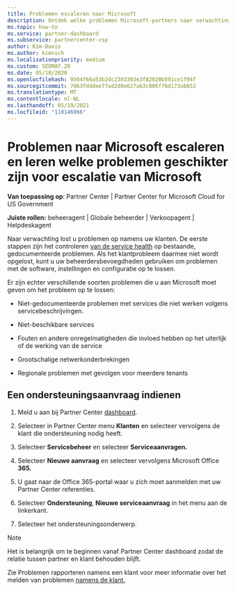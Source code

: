 ```yaml
---
title: Problemen escaleren naar Microsoft
description: Ontdek welke problemen Microsoft-partners naar verwachting zelf kunnen oplossen voor hun klanten en welke problemen ze mogelijk moeten escaleren naar Microsoft.
ms.topic: how-to
ms.service: partner-dashboard
ms.subservice: partnercenter-csp
author: Kim-Davis
ms.author: kimnich
ms.localizationpriority: medium
ms.custom: SEOMAY.20
ms.date: 05/18/2020
ms.openlocfilehash: 9504f66a53b2dc2303303e3f82020b591ce1f94f
ms.sourcegitcommit: 7063fdddee77ad2d8e627ab3c806f76d173ab652
ms.translationtype: MT
ms.contentlocale: nl-NL
ms.lasthandoff: 05/19/2021
ms.locfileid: "110146966"
---
```

# <a name="escalate-problems-to-microsoft-and-learn-which-issues-are-more-suited-to-microsoft-escalation"></a>Problemen naar Microsoft escaleren en leren welke problemen geschikter zijn voor escalatie van Microsoft  

**Van toepassing op**: Partner Center | Partner Center for Microsoft Cloud for US Government

**Juiste rollen:** beheeragent | Globale beheerder | Verkoopagent | Helpdeskagent

Naar verwachting lost u problemen op namens uw klanten. De eerste stappen zijn het controleren [van de service health](check-service-health.md) op bestaande, gedocumenteerde problemen. Als het klantprobleem daarmee niet wordt opgelost, kunt u uw beheerdersbevoegdheden gebruiken om problemen met de software, instellingen en configuratie op te lossen.

Er zijn echter verschillende soorten problemen die u aan Microsoft moet geven om het probleem op te lossen:

- Niet-gedocumenteerde problemen met services die niet werken volgens servicebeschrijvingen.

- Niet-beschikbare services

- Fouten en andere onregelmatigheden die invloed hebben op het uiterlijk of de werking van de service

- Grootschalige netwerkonderbrekingen

- Regionale problemen met gevolgen voor meerdere tenants

## <a name="submit-a-support-request"></a>Een ondersteuningsaanvraag indienen

1. Meld u aan bij Partner Center [dashboard](https://partner.microsoft.com/dashboard).

2. Selecteer in Partner Center menu **Klanten** en selecteer vervolgens de klant die ondersteuning nodig heeft.

3. Selecteer **Servicebeheer** en selecteer **Serviceaanvragen.**

4. Selecteer **Nieuwe aanvraag** en selecteer vervolgens Microsoft Office **365.**

5. U gaat naar de Office 365-portal waar u zich moet aanmelden met uw Partner Center referenties.

6. Selecteer **Ondersteuning**, **Nieuwe serviceaanvraag** in het menu aan de linkerkant.

7. Selecteer het ondersteuningsonderwerp.

>[!NOTE]
>Het is belangrijk om te beginnen vanaf Partner Center dashboard zodat de relatie tussen partner en klant behouden blijft. 

Zie Problemen rapporteren namens een klant voor meer informatie over het melden van problemen [namens de klant.](report-problems-on-behalf-of-a-customer.md)

